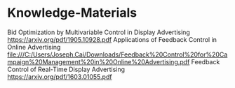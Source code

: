 # Knowledge-Materials
Bid Optimization by Multivariable Control in Display Advertising
<https://arxiv.org/pdf/1905.10928.pdf>
Applications of Feedback Control in Online Advertising 
<file:///C:/Users/Joseph.Cai/Downloads/Feedback%20Control%20for%20Campaign%20Management%20in%20Online%20Advertising.pdf>
Feedback Control of Real-Time Display Advertising
<https://arxiv.org/pdf/1603.01055.pdf>
